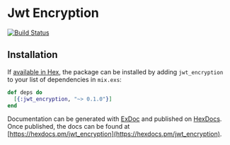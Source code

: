 # Jwt Encryption

[![Build Status](https://travis-ci.org/rbeene/jwt_encryption.svg)](https://trais-ci.org/rbeene/jwt_encryption)

## Installation

If [available in Hex](https://hex.pm/docs/publish), the package can be installed
by adding `jwt_encryption` to your list of dependencies in `mix.exs`:

```elixir
def deps do
  [{:jwt_encryption, "~> 0.1.0"}]
end
```

Documentation can be generated with [ExDoc](https://github.com/elixir-lang/ex_doc)
and published on [HexDocs](https://hexdocs.pm). Once published, the docs can
be found at [https://hexdocs.pm/jwt_encryption](https://hexdocs.pm/jwt_encryption).

